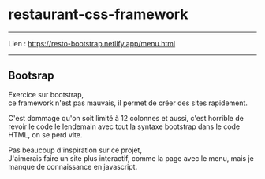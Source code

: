 # restaurant-css-framework

---

Lien : 
https://resto-bootstrap.netlify.app/menu.html

---

## Bootsrap

Exercice sur bootstrap, <br>
ce framework n'est pas mauvais,
il permet de créer des sites rapidement.

C'est dommage qu'on soit limité à 12 colonnes et aussi, c'est horrible de revoir le code le lendemain avec tout la syntaxe bootstrap dans le code HTML, on se perd vite.

Pas beaucoup d'inspiration sur ce projet, <br>
J'aimerais faire un site plus interactif, comme la page avec le menu, mais je manque de connaissance en javascript.
